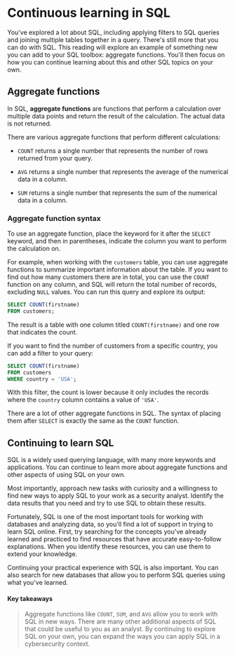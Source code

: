 # Continuous learning in SQL
You've explored a lot about SQL, including applying filters to SQL queries and joining multiple tables together in a query.  There's still more that you can do with SQL. This reading will explore an example of something new you can add to your SQL toolbox: aggregate functions. You'll then focus on how you can continue learning about this and other SQL topics on your own.

## Aggregate functions
In SQL, **aggregate functions** are functions that perform a calculation over multiple data points and return the result of the calculation. The actual data is not returned. 

There are various aggregate functions that perform different calculations:

- `COUNT` returns a single number that represents the number of rows returned from your query.

- `AVG` returns a single number that represents the average of the numerical data in a column.

- `SUM` returns a single number that represents the sum of the numerical data in a column. 

### Aggregate function syntax
To use an aggregate function, place the keyword for it after the `SELECT` keyword, and then in parentheses, indicate the column you want to perform the calculation on.

For example, when working with the `customers` table, you can use aggregate functions to summarize important information about the table. If you want to find out how many customers there are in total, you can use the `COUNT` function on any column, and SQL will return the total number of records, excluding `NULL` values. You can run this query and explore its output:

```SQL
SELECT COUNT(firstname)
FROM customers;
```

The result is a table with one column titled `COUNT(firstname)` and one row that indicates the count. 

If you want to find the number of customers from a specific country, you can add a filter to your query:

```SQL
SELECT COUNT(firstname)
FROM customers
WHERE country = 'USA';
```
With this filter, the count is lower because it only includes the records where the `country` column contains a value of `'USA'`.

There are a lot of other aggregate functions in SQL. The syntax of placing them after `SELECT` is exactly the same as the `COUNT` function.

## Continuing to learn SQL
SQL is a widely used querying language, with many more keywords and applications. You can continue to learn more about aggregate functions and other aspects of using SQL on your own.

Most importantly, approach new tasks with curiosity and a willingness to find new ways to apply SQL to your work as a security analyst. Identify the data results that you need and try to use SQL to obtain these results.

Fortunately, SQL is one of the most important tools for working with databases and analyzing data, so you'll find a lot of support in trying to learn SQL online. First, try searching for the concepts you've already learned and practiced to find resources that have accurate easy-to-follow explanations. When you identify these resources, you can use them to extend your knowledge.

Continuing your practical experience with SQL is also important. You can also search for new databases that allow you to perform SQL queries using what you've learned.

#### Key takeaways
> Aggregate functions like `COUNT`, `SUM`, and `AVG` allow you to work with SQL in new ways. There are many other additional aspects of SQL that could be useful to you as an analyst. By continuing to explore SQL on your own, you can expand the ways you can apply SQL in a cybersecurity context.